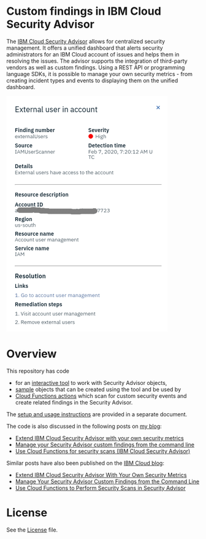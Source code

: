 # Custom findings in IBM Cloud Security Advisor

The [IBM Cloud Security Advisor](https://cloud.ibm.com/security-advisor) allows for centralized security management. It offers a unified dashboard that alerts security administrators for an IBM Cloud account of issues and helps them in resolving the issues. The advisor supports the integration of third-party vendors as well as custom findings. Using a REST API or programming language SDKs, it is possible to manage your own security metrics - from creating incident types and events to displaying them on the unified dashboard. 

![A single custom finding](screenshots/SecurityAdvisor_CustomFindings2.png)
# Overview

This repository has code
* for an [interactive tool](/interactive-tool) to work with Security Advisor objects,
* [sample](/sample) objects that can be created using the tool and be used by
* [Cloud Functions actions](/functions) which scan for custom security events and create related findings in the Security Advisor.

The [setup and usage instructions](/INSTRUCTIONS.md) are provided in a separate document.

The code is also discussed in the following posts on [my blog](https://blog.4loeser.net):
* [Extend IBM Cloud Security Advisor with your own security metrics](https://blog.4loeser.net/2020/03/extend-ibm-cloud-security-advisor-with.html)
* [Manage your Security Advisor custom findings from the command line](https://blog.4loeser.net/2020/03/manage-your-security-advisor-custom.html)
* [Use Cloud Functions for security scans (IBM Cloud Security Advisor)](https://blog.4loeser.net/2020/03/use-cloud-functions-for-security-scans.html)

Similar posts have also been published on the [IBM Cloud blog](https://www.ibm.com/cloud/blog/):
* [Extend IBM Cloud Security Advisor With Your Own Security Metrics](https://www.ibm.com/cloud/blog/extend-ibm-cloud-security-advisor-with-your-own-security-metrics)
* [Manage Your Security Advisor Custom Findings from the Command Line](https://www.ibm.com/cloud/blog/manage-your-security-advisor-custom-findings-from-the-command-line)
* [Use Cloud Functions to Perform Security Scans in Security Advisor](https://www.ibm.com/cloud/blog/use-cloud-functions-to-perform-security-scans-in-security-advisor)

# License

See the [License](/LICENSE) file.
